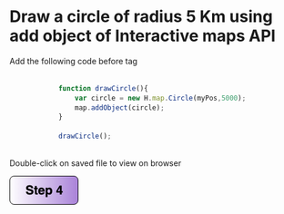 


# Draw a circle of radius 5 Km using add object of Interactive maps API
Add the following code before </script> tag

```javascript

            function drawCircle(){
                var circle = new H.map.Circle(myPos,5000);
                map.addObject(circle);
            }

            drawCircle();
```
</br> Double-click on saved file to view on browser


[![Foo](https://github.com/vidhanbhonsle/Interactive-Map-Workshop/blob/master/img/s4.png)](https://github.com/vidhanbhonsle/Interactive-Map-Workshop/blob/master/Step4.md) 
